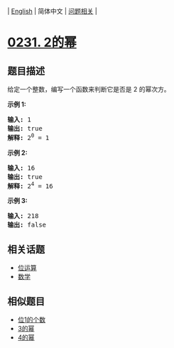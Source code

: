 
| [English](README_EN.md) | 简体中文 | [问题相关](QUESTION.md) |
# [0231. 2的幂](https://leetcode-cn.com/problems/power-of-two/)
## 题目描述
<p>给定一个整数，编写一个函数来判断它是否是 2 的幂次方。</p>

<p><strong>示例&nbsp;1:</strong></p>

<pre><strong>输入:</strong> 1
<strong>输出:</strong> true
<strong>解释: </strong>2<sup>0</sup>&nbsp;= 1</pre>

<p><strong>示例 2:</strong></p>

<pre><strong>输入:</strong> 16
<strong>输出:</strong> true
<strong>解释: </strong>2<sup>4</sup>&nbsp;= 16</pre>

<p><strong>示例 3:</strong></p>

<pre><strong>输入:</strong> 218
<strong>输出:</strong> false</pre>

## 相关话题
- [位运算](https://leetcode-cn.com/tag/bit-manipulation)
- [数学](https://leetcode-cn.com/tag/math)
## 相似题目
- [位1的个数](../0191/README.md)
- [3的幂](../0326/README.md)
- [4的幂](../0342/README.md)
